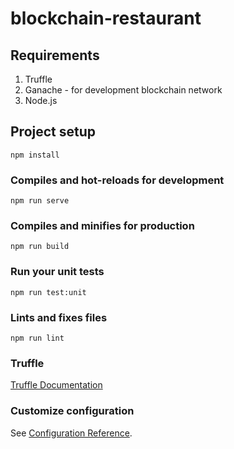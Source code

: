 # blockchain-restaurant

## Requirements

1. Truffle
2. Ganache - for development blockchain network
3. Node.js 

## Project setup
```
npm install
```

### Compiles and hot-reloads for development
```
npm run serve
```

### Compiles and minifies for production
```
npm run build
```

### Run your unit tests
```
npm run test:unit
```

### Lints and fixes files
```
npm run lint
```

### Truffle 

[Truffle Documentation](http://trufflesuite.com/docs/truffle/overview)

### Customize configuration
See [Configuration Reference](https://cli.vuejs.org/config/).
